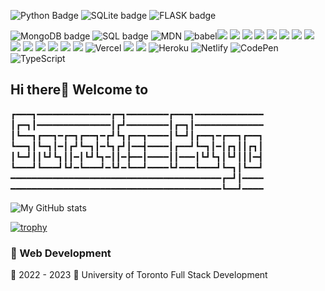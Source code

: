 <img src="https://img.shields.io/badge/Python-white?style=for-the-badge&logo=python" alt="Python Badge"> <img src="https://img.shields.io/badge/Sqlite-pink?style=for-the-badge&logo=sqlite" alt="SQLite badge"> 
<img src="https://img.shields.io/badge/flask-lemon?style=for-the-badge&logo=flask" alt="FLASK badge">

<img src="https://img.shields.io/badge/MongoDB-4EA94B?style=for-the-badge&logo=mongodb&logoColor=white" alt="MongoDB badge"> <img src="https://img.shields.io/badge/MySQL-005C84?style=for-the-badge&logo=mysql&logoColor=white" alt="SQL badge"> <img src="https://img.shields.io/badge/MDN_Web_Docs-black?style=for-the-badge&logo=mdnwebdocs&logoColor=white" alt="MDN"> <img src="https://img.shields.io/badge/Babel-F9DC3E?style=for-the-badge&logo=babel&logoColor=white" alt="babel"><img src="https://img.shields.io/badge/Bootstrap-563D7C?style=for-the-badge&logo=bootstrap&logoColor=white"> <img src="https://img.shields.io/badge/Bulma-00D1B2?style=for-the-badge&logo=Bulma&logoColor=white"> <img src="https://img.shields.io/badge/Chakra--UI-319795?style=for-the-badge&logo=chakra-ui&logoColor=white"> <img src="https://img.shields.io/badge/Express.js-000000?style=for-the-badge&logo=express&logoColor=white"> <img src="https://img.shields.io/badge/GraphQl-E10098?style=for-the-badge&logo=graphql&logoColor=white"> <img src="https://img.shields.io/badge/Express.js-000000?style=for-the-badge&logo=express&logoColor=white"> <img src="https://img.shields.io/badge/Font_Awesome-339AF0?style=for-the-badge&logo=fontawesome&logoColor=white"> <img src="https://img.shields.io/badge/Handlebars.js-f0772b?style=for-the-badge&logo=handlebarsdotjs&logoColor=black"> <img src="https://img.shields.io/badge/jQuery-0769AD?style=for-the-badge&logo=jquery&logoColor=white"> <img src="https://img.shields.io/badge/Node.js-339933?style=for-the-badge&logo=nodedotjs&logoColor=white"> <img src="https://img.shields.io/badge/React-20232A?style=for-the-badge&logo=react&logoColor=61DAFB"> <img src="https://img.shields.io/badge/Tailwind_CSS-38B2AC?style=for-the-badge&logo=tailwind-css&logoColor=white"> <img src="https://img.shields.io/badge/Webpack-8DD6F9?style=for-the-badge&logo=Webpack&logoColor=white"> <img src="https://img.shields.io/badge/Stripe-626CD9?style=for-the-badge&logo=Stripe&logoColor=white"> ![Vercel](https://img.shields.io/badge/vercel-%23000000.svg?style=for-the-badge&logo=vercel&logoColor=white) <img src="https://img.shields.io/badge/Discord-5865F2?style=for-the-badge&logo=discord&logoColor=white"> <img src="https://img.shields.io/badge/Slack-4A154B?style=for-the-badge&logo=slack&logoColor=white"> ![Heroku](https://img.shields.io/badge/heroku-%23430098.svg?style=for-the-badge&logo=heroku&logoColor=white) ![Netlify](https://img.shields.io/badge/netlify-%23000000.svg?style=for-the-badge&logo=netlify&logoColor=#00C7B7) ![CodePen](https://img.shields.io/badge/CodePen-white?style=for-the-badge&logo=codepen&logoColor=black) ![TypeScript](https://img.shields.io/badge/typescript-%23007ACC.svg?style=for-the-badge&logo=typescript&logoColor=white)





## Hi there👋 Welcome to 

┏━━━┓━━━━━━━━━━━━━━┏━┓━━━━━━━━┏━━━┓━━━━━━━━━━━━━
┃┏━┓┃━━━━━━━━━━━━━━┃┏┛━━━━━━━━┃┏━┓┃━━━━━━━━━━━━━
┃┗━━┓┏━━┓━┏━┓┏━━┓━┏┛┗┓┏━━┓━━━━┃┗━┛┃┏━━┓━┏━━┓┏━━┓
┗━━┓┃┗━┓┃━┃┏┛┗━┓┃━┗┓┏┛┃━━┫━━━━┃┏━━┛┗━┓┃━┃┏┓┃┃┏┓┃
┃┗━┛┃┃┗┛┗┓┃┃━┃┗┛┗┓━┃┃━┣━━┃━━━━┃┃━━━┃┗┛┗┓┃┗┛┃┃┃━┫
┗━━━┛┗━━━┛┗┛━┗━━━┛━┗┛━┗━━┛━━━━┗┛━━━┗━━━┛┗━┓┃┗━━┛
━━━━━━━━━━━━━━━━━━━━━━━━━━━━━━━━━━━━━━━━┏━┛┃━━━━
━━━━━━━━━━━━━━━━━━━━━━━━━━━━━━━━━━━━━━━━┗━━┛━━━━

![My GitHub stats](https://github-readme-stats.vercel.app/api?username=sophack&show_icons=true&theme=radical)


[![trophy](https://github-profile-trophy.vercel.app/?username=sophack&theme=onedark)](https://github.com/ryo-ma/github-profile-trophy)



### 📖 Web Development
📆 2022 - 2023
📍 University of Toronto Full Stack Development 
